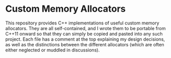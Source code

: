 # Custom Memory Allocators

This repository provides C++ implementations of useful custom memory allocators. They are all self-contained, and I wrote them to be portable from C++11 onward so that they can simply be copied and pasted into any such project. Each file has a comment at the top explaining my design decisions, as well as the distinctions between the different allocators (which are often either neglected or muddled in discussions).